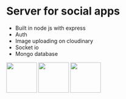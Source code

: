# Server for social apps

  <ul>
      <li>Built in node js with express </li>
    <li>Auth</li>
    <li>Image uploading on cloudinary</li>
    <li>Socket io</li>
     <li>Mongo database</li>
    </ul>
    <p float="left">
        <img src="https://miro.medium.com/max/1051/1*q9myzo5Au8OfsaSrCodNmw.png" height=80 />
        <img src="https://miro.medium.com/max/811/1*tOitxCwTNcS3ESstLylmtg.png" height=80 />
        <img src="https://cdn.buttercms.com/6IOYf3uRJMGxcpXMTswN" height=80 />
</p>

